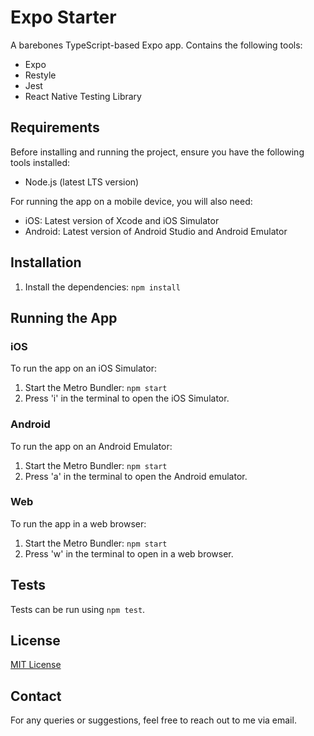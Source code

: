 # Expo Starter

A barebones TypeScript-based Expo app. Contains the following tools:

- Expo
- Restyle
- Jest
- React Native Testing Library

## Requirements

Before installing and running the project, ensure you have the following tools installed:

- Node.js (latest LTS version)

For running the app on a mobile device, you will also need:

- iOS: Latest version of Xcode and iOS Simulator
- Android: Latest version of Android Studio and Android Emulator

## Installation

1. Install the dependencies: `npm install`

## Running the App

### iOS

To run the app on an iOS Simulator:

1. Start the Metro Bundler: `npm start`
2. Press 'i' in the terminal to open the iOS Simulator.

### Android

To run the app on an Android Emulator:

1. Start the Metro Bundler: `npm start`
2. Press 'a' in the terminal to open the Android emulator.

### Web

To run the app in a web browser:

1. Start the Metro Bundler: `npm start`
2. Press 'w' in the terminal to open in a web browser.

## Tests

Tests can be run using `npm test`.

## License

[MIT License](LICENSE)

## Contact

For any queries or suggestions, feel free to reach out to me via email.
